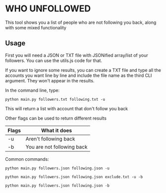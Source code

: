 # **WHO UNFOLLOWED**

This tool shows you a list of people who are not following you back, along with some mixed functionality

## Usage

First you will need a JSON or TXT file with JSONified array/list of your followers. You can use the utils.js code for that.

If you want to ignore some results, you can create a TXT file and type all the accounts you want line by line and include the file name as the third CLI argument. They won't appear in the results.

In the command line, type:

    python main.py followers.txt following.txt -u

This will return a list with account that don't follow you back

Other flags can be used to return different results

|Flags| What it does |
|--|--|
| -u | Aren't following back |
| -b | You are not following back |

Common commands:

    python main.py followers.json following.json -u

    python main.py followers.json following.json exclude.txt -u -b

    python main.py followers.json following.json -b  
    